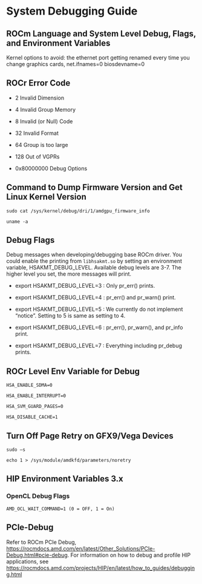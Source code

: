 # System Debugging Guide

## ROCm Language and System Level Debug, Flags, and Environment Variables

Kernel options to avoid: the ethernet port getting renamed every time you change graphics cards, net.ifnames=0 biosdevname=0

## ROCr Error Code

- 2 Invalid Dimension

- 4 Invalid Group Memory

- 8 Invalid (or Null) Code

- 32 Invalid Format

- 64 Group is too large

- 128 Out of VGPRs

- 0x80000000 Debug Options

## Command to Dump Firmware Version and Get Linux Kernel Version

`sudo cat /sys/kernel/debug/dri/1/amdgpu_firmware_info`

`uname -a`

## Debug Flags

Debug messages when developing/debugging base ROCm driver. You could enable the printing from `libhsakmt.so` by setting an environment variable, HSAKMT_DEBUG_LEVEL. Available debug levels are 3-7. The higher level you set, the more messages will print.

- export HSAKMT_DEBUG_LEVEL=3 : Only pr_err() prints.

- export HSAKMT_DEBUG_LEVEL=4 : pr_err() and pr_warn() print.

- export HSAKMT_DEBUG_LEVEL=5 : We currently do not implement “notice”. Setting to 5 is same as setting to 4.

- export HSAKMT_DEBUG_LEVEL=6 : pr_err(), pr_warn(), and pr_info print.

- export HSAKMT_DEBUG_LEVEL=7 : Everything including pr_debug prints.
 
## ROCr Level Env Variable for Debug

`HSA_ENABLE_SDMA=0`

`HSA_ENABLE_INTERRUPT=0`

`HSA_SVM_GUARD_PAGES=0`

`HSA_DISABLE_CACHE=1`

## Turn Off Page Retry on GFX9/Vega Devices

`sudo –s`

`echo 1 > /sys/module/amdkfd/parameters/noretry`

## HIP Environment Variables 3.x

### OpenCL Debug Flags

`AMD_OCL_WAIT_COMMAND=1 (0 = OFF, 1 = On)`

## PCle-Debug

Refer to ROCm PCIe Debug, <a href="https://rocmdocs.amd.com/en/latest/Other_Solutions/PCIe-Debug.html#pcie-debug" target="_blank">https://rocmdocs.amd.com/en/latest/Other_Solutions/PCIe-Debug.html#pcie-debug</a>.
For information on how to debug and profile HIP applications, see <a href="https://rocmdocs.amd.com/projects/HIP/en/latest/how_to_guides/debugging.html" target="_blank">https://rocmdocs.amd.com/projects/HIP/en/latest/how_to_guides/debugging.html</a>

